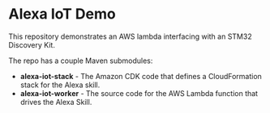 # Alexa IoT Demo

This repository demonstrates an AWS lambda interfacing with an STM32 Discovery Kit.

The repo has a couple Maven submodules:

- **alexa-iot-stack** - The Amazon CDK code that defines a CloudFormation stack for the Alexa skill.
- **alexa-iot-worker** - The source code for the AWS Lambda function that drives the Alexa Skill.